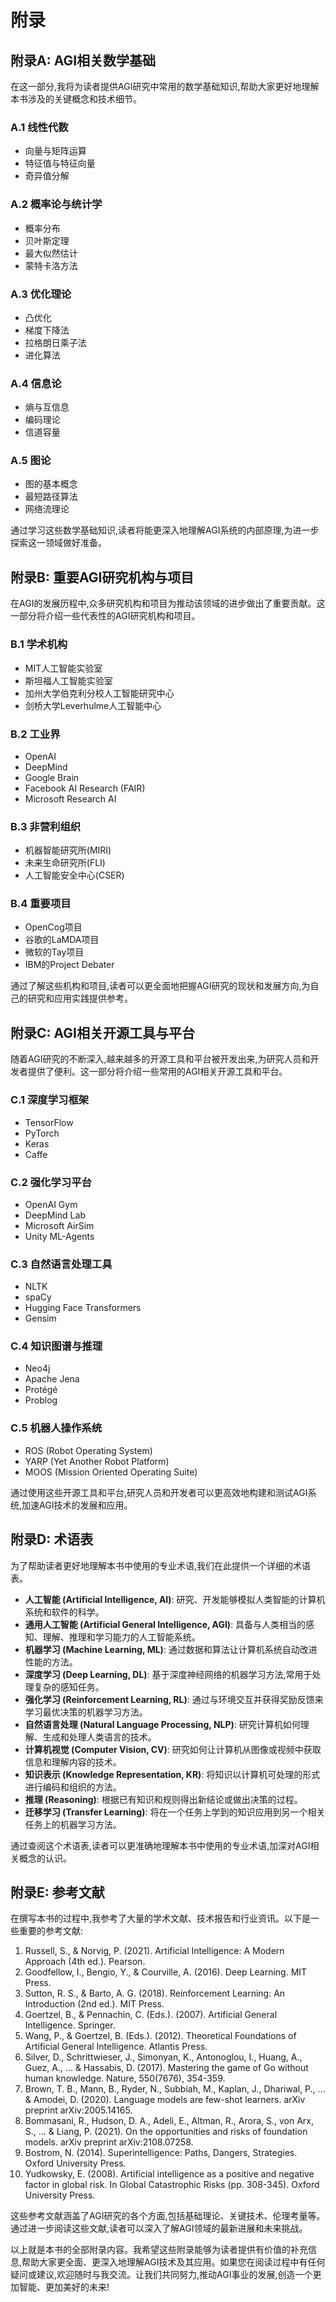 # 附录

## 附录A: AGI相关数学基础

在这一部分,我将为读者提供AGI研究中常用的数学基础知识,帮助大家更好地理解本书涉及的关键概念和技术细节。

### A.1 线性代数
- 向量与矩阵运算
- 特征值与特征向量
- 奇异值分解

### A.2 概率论与统计学
- 概率分布
- 贝叶斯定理
- 最大似然估计
- 蒙特卡洛方法

### A.3 优化理论
- 凸优化
- 梯度下降法
- 拉格朗日乘子法
- 进化算法

### A.4 信息论
- 熵与互信息
- 编码理论
- 信道容量

### A.5 图论
- 图的基本概念
- 最短路径算法
- 网络流理论

通过学习这些数学基础知识,读者将能更深入地理解AGI系统的内部原理,为进一步探索这一领域做好准备。

## 附录B: 重要AGI研究机构与项目

在AGI的发展历程中,众多研究机构和项目为推动该领域的进步做出了重要贡献。这一部分将介绍一些代表性的AGI研究机构和项目。

### B.1 学术机构
- MIT人工智能实验室
- 斯坦福人工智能实验室
- 加州大学伯克利分校人工智能研究中心
- 剑桥大学Leverhulme人工智能中心

### B.2 工业界
- OpenAI
- DeepMind
- Google Brain
- Facebook AI Research (FAIR)
- Microsoft Research AI

### B.3 非营利组织
- 机器智能研究所(MIRI)
- 未来生命研究所(FLI)
- 人工智能安全中心(CSER)

### B.4 重要项目
- OpenCog项目
- 谷歌的LaMDA项目
- 微软的Tay项目
- IBM的Project Debater

通过了解这些机构和项目,读者可以更全面地把握AGI研究的现状和发展方向,为自己的研究和应用实践提供参考。

## 附录C: AGI相关开源工具与平台

随着AGI研究的不断深入,越来越多的开源工具和平台被开发出来,为研究人员和开发者提供了便利。这一部分将介绍一些常用的AGI相关开源工具和平台。

### C.1 深度学习框架
- TensorFlow
- PyTorch
- Keras
- Caffe

### C.2 强化学习平台
- OpenAI Gym
- DeepMind Lab
- Microsoft AirSim
- Unity ML-Agents

### C.3 自然语言处理工具
- NLTK
- spaCy
- Hugging Face Transformers
- Gensim

### C.4 知识图谱与推理
- Neo4j
- Apache Jena
- Protégé
- Problog

### C.5 机器人操作系统
- ROS (Robot Operating System)
- YARP (Yet Another Robot Platform)
- MOOS (Mission Oriented Operating Suite)

通过使用这些开源工具和平台,研究人员和开发者可以更高效地构建和测试AGI系统,加速AGI技术的发展和应用。

## 附录D: 术语表

为了帮助读者更好地理解本书中使用的专业术语,我们在此提供一个详细的术语表。

- **人工智能 (Artificial Intelligence, AI)**: 研究、开发能够模拟人类智能的计算机系统和软件的科学。
- **通用人工智能 (Artificial General Intelligence, AGI)**: 具备与人类相当的感知、理解、推理和学习能力的人工智能系统。
- **机器学习 (Machine Learning, ML)**: 通过数据和算法让计算机系统自动改进性能的方法。
- **深度学习 (Deep Learning, DL)**: 基于深度神经网络的机器学习方法,常用于处理复杂的感知任务。
- **强化学习 (Reinforcement Learning, RL)**: 通过与环境交互并获得奖励反馈来学习最优决策的机器学习方法。
- **自然语言处理 (Natural Language Processing, NLP)**: 研究计算机如何理解、生成和处理人类语言的技术。
- **计算机视觉 (Computer Vision, CV)**: 研究如何让计算机从图像或视频中获取信息和理解内容的技术。
- **知识表示 (Knowledge Representation, KR)**: 将知识以计算机可处理的形式进行编码和组织的方法。
- **推理 (Reasoning)**: 根据已有知识和规则得出新结论或做出决策的过程。
- **迁移学习 (Transfer Learning)**: 将在一个任务上学到的知识应用到另一个相关任务上的机器学习方法。

通过查阅这个术语表,读者可以更准确地理解本书中使用的专业术语,加深对AGI相关概念的认识。

## 附录E: 参考文献

在撰写本书的过程中,我参考了大量的学术文献、技术报告和行业资讯。以下是一些重要的参考文献:

1. Russell, S., & Norvig, P. (2021). Artificial Intelligence: A Modern Approach (4th ed.). Pearson.
2. Goodfellow, I., Bengio, Y., & Courville, A. (2016). Deep Learning. MIT Press.
3. Sutton, R. S., & Barto, A. G. (2018). Reinforcement Learning: An Introduction (2nd ed.). MIT Press.
4. Goertzel, B., & Pennachin, C. (Eds.). (2007). Artificial General Intelligence. Springer.
5. Wang, P., & Goertzel, B. (Eds.). (2012). Theoretical Foundations of Artificial General Intelligence. Atlantis Press.
6. Silver, D., Schrittwieser, J., Simonyan, K., Antonoglou, I., Huang, A., Guez, A., ... & Hassabis, D. (2017). Mastering the game of Go without human knowledge. Nature, 550(7676), 354-359.
7. Brown, T. B., Mann, B., Ryder, N., Subbiah, M., Kaplan, J., Dhariwal, P., ... & Amodei, D. (2020). Language models are few-shot learners. arXiv preprint arXiv:2005.14165.
8. Bommasani, R., Hudson, D. A., Adeli, E., Altman, R., Arora, S., von Arx, S., ... & Liang, P. (2021). On the opportunities and risks of foundation models. arXiv preprint arXiv:2108.07258.
9. Bostrom, N. (2014). Superintelligence: Paths, Dangers, Strategies. Oxford University Press.
10. Yudkowsky, E. (2008). Artificial intelligence as a positive and negative factor in global risk. In Global Catastrophic Risks (pp. 308-345). Oxford University Press.

这些参考文献涵盖了AGI研究的各个方面,包括基础理论、关键技术、伦理考量等。通过进一步阅读这些文献,读者可以深入了解AGI领域的最新进展和未来挑战。

以上就是本书的全部附录内容。我希望这些附录能够为读者提供有价值的补充信息,帮助大家更全面、更深入地理解AGI技术及其应用。如果您在阅读过程中有任何疑问或建议,欢迎随时与我交流。让我们共同努力,推动AGI事业的发展,创造一个更加智能、更加美好的未来!